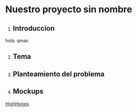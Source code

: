 # Nuestro proyecto sin nombre
1. ## Introduccion

hola.
qmas


2. ## Tema
3. ## Planteamiento del problema
4. ## Mockups
[HighHopes](https://www.youtube.com/watch?v=IPXIgEAGe4U)
